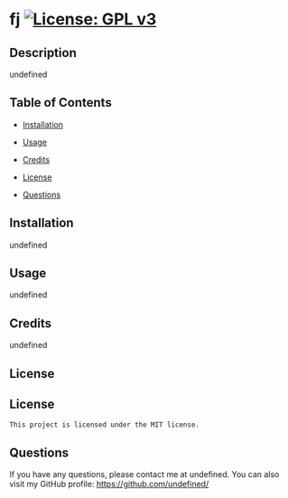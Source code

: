 # fj [![License: GPL v3](https://img.shields.io/badge/License-GPLv3-blue.svg)](https://www.gnu.org/licenses/gpl-3.0)

  ## Description

  undefined

  ## Table of Contents

  - [Installation](#installation)
  - [Usage](#usage)
  - [Credits](#credits)
  
 - [License](#license)

  - [Questions](#questions)

  ## Installation

  undefined

  ## Usage

  undefined

  ## Credits

  undefined

  ## License

  ## License
    This project is licensed under the MIT license. 


  ## Questions

  If you have any questions, please contact me at undefined.
  You can also visit my GitHub profile: https://github.com/undefined/
  